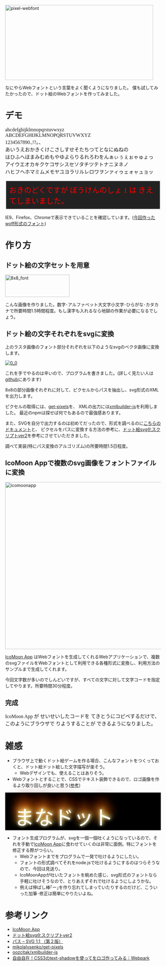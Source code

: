 <a href="http://manaten.net/wp-content/uploads/2014/01/pixel-webfont.png"><img src="http://manaten.net/wp-content/uploads/2014/01/pixel-webfont.png" alt="pixel-webfont" width="479" height="243" class="aligncenter size-full wp-image-892" /></a>

なにやらWebフォントという言葉をよく聞くようになりました。
僕も試してみたかったので、ドット絵のWebフォントを作ってみました。


<!-- more -->

# デモ

<div>
<style>
@font-face {
	font-family: '8x8';
	src:url('http://manaten.net/wp-content/uploads/2014/02/8x8.woff') format('woff');
	font-weight: normal;
	font-style: normal;
}
</style>
<pre style="font-family: '8x8'; font-size: 16px;">
abcdefghijklmnopqrstuvwxyz
ABCDEFGHIJKLMNOPQRSTUVWXYZ
1234567890.,!?。、
あいうえおかきくけこさしすせそたちつてとなにぬねの
はひふへほまみむめもやゆよらりるれろわをんぁぃぅぇぉゃゅょっ
アイウエオカキクケコサシスセソタチツテトナニヌネノ
ハヒフヘホマミムメモヤユヨラリルレロワヲンァィゥェォャュョッ
</pre>

<div style="
  font-family: '8x8';
  font-size: 24px;
  color: red;
  border: 3px solid #EEE;
  padding: 10px;
  background: #222;
  border-radius: 4px;">おきのどくですが ぼうけんのしょ 1 は きえてしまいました。</div>
</div>

IE9、Firefox、Chromeで表示できていることを確認しています。([今回作ったwoff形式のフォント](http://manaten.net/wp-content/uploads/2014/02/8x8.woff))

# 作り方

## ドット絵の文字セットを用意
<a href="http://manaten.net/wp-content/uploads/2014/01/8x8_font.png"><img src="http://manaten.net/wp-content/uploads/2014/01/8x8_font.png" alt="8x8_font" width="208" height="72" class="aligncenter size-full wp-image-893" /></a>

こんな画像を作りました。数字･アルファベット大文字小文字･ひらがな･カタカナで所要時間1.5時間程度。もし漢字も入れるなら地獄の作業が必要になるでしょう。

## ドット絵の文字それぞれをsvgに変換

上のラスタ画像のフォント部分それぞれを以下のようなsvgのベクタ画像に変換します。

<a href="http://manaten.net/wp-content/uploads/2014/02/0_0.svg"><img src="http://manaten.net/wp-content/uploads/2014/02/0_0.svg" alt="0_0" class="aligncenter size-full wp-image-894" /></a>

これを手でやるのは辛いので、プログラムを書きました。(詳しく見たい人は[github](https://github.com/manaten/pixel-font/blob/master/index.coffee)にあります)

8x8の部分画像それぞれに対して、ピクセルからパスを抽出し、svg形式のXMLを出力します。

ピクセルの取得には、[get-pixels](https://github.com/mikolalysenko/get-pixels)を、
XMLの出力には[xmlbuilder-js](https://github.com/oozcitak/xmlbuilder-js)を利用しました。
最近のnpmは探せば何でもあるので最強感あります。

また、SVGを自分で出力するのは初めてだったので、形式を調べるのに[こちらのドキュメント](http://www.hcn.zaq.ne.jp/___/SVG11-2nd/paths.html#PathData)と、
ピクセルをパスに変換する方法の参考に、[ドット絵svg化スクリプトver2](http://www.h2.dion.ne.jp/~defghi/dot2svg/dot2svg2.htm)を参考にさせていただきました。

調べて実装(特にパス変換のアルゴリズム)の所要時間1.5日程度。

## IcoMoon Appで複数のsvg画像をフォントファイルに変換
<a href="http://manaten.net/wp-content/uploads/2014/02/icomoonapp.png"><img src="http://manaten.net/wp-content/uploads/2014/02/icomoonapp.png" alt="icomoonapp" width="872" height="541" class="aligncenter size-full wp-image-895" /></a>

[IcoMoon App](http://icomoon.io/app) はWebフォントを生成してくれるWebアプリケーションで、複数のsvgファイルをWebフォントとして利用できる各種形式に変換し、利用方法のサンプルまで生成してくれます。

今回文字数が多いのでしんどいですが、すべての文字に対して文字コードを指定してやります。所要時間30分程度。

## 完成

<div style="font-family: '8x8'; font-size: 16px;">IcoMoon App が せいせいしたコードを てきとうにコピペするだけで、このようにブラウザで りようすることが できるようになりました。</div>

# 雑感
* ブラウザ上で動くドット絵ゲームを作る場合、こんなフォントをつくっておくと、ドット絵ドット絵した文字描写が楽そう。
  * Webデザインでも、使えることはありそう。
* Webフォントとすることで、CSSでテキスト装飾できるので、ロゴ画像を作るより取り回しが良いと思う([参考](http://weboook.blog22.fc2.com/blog-entry-230.html))

<div style="font-family: '8x8';
  padding: 30px 0 0 30px;
  background: #000;
  font-size: 64px; color: #fff;
  text-shadow: 0 0 10px #fefcc9,
   5px  -5px 15px #feec85,
 -10px -10px 20px #ffae34,
  10px -20px 25px #ec760c,
 -10px -30px 30px #cd4606,
   0px -40px 35px #973716,
   5px -45px 40px #451b0e;">まなドット</div>


* フォント生成プログラムが、svgを一個一個吐くようになっているので、それを手動で[IcoMoon App](http://icomoon.io/app)に食わせていくのは非常に面倒。特にフォントを修正する際がつらい。
  * Webフォントまでをプログラムで一発で吐けるようにしたい。
  * フォントの形式調べてそれをnode.jsで吐けるようにするのはつらそうなので、今回は見送り。
  * IcoMoonAppが吐いたフォントを眺めた感じ、svg形式のフォントなら手軽に吐けそうなので、とりあえずそれで吐けるようにしようかな。
  * 例えば伸ばし棒｢ー｣を作り忘れてしまっていたりするのだけど、こういった加筆･修正は簡単にやりたいよね。

# 参考リンク
* [IcoMoon App](http://icomoon.io/app)
* [ドット絵svg化スクリプトver2](http://www.h2.dion.ne.jp/~defghi/dot2svg/dot2svg2.htm)
* [パス – SVG 1.1 （第２版）](http://www.hcn.zaq.ne.jp/___/SVG11-2nd/paths.html#PathData)
* [mikolalysenko/get-pixels](https://github.com/mikolalysenko/get-pixels)
* [oozcitak/xmlbuilder-js](https://github.com/oozcitak/xmlbuilder-js)
* [自由自在！CSS3のtext-shadowを使ってをロゴ作ってみる｜Webpark](http://weboook.blog22.fc2.com/blog-entry-230.html)

